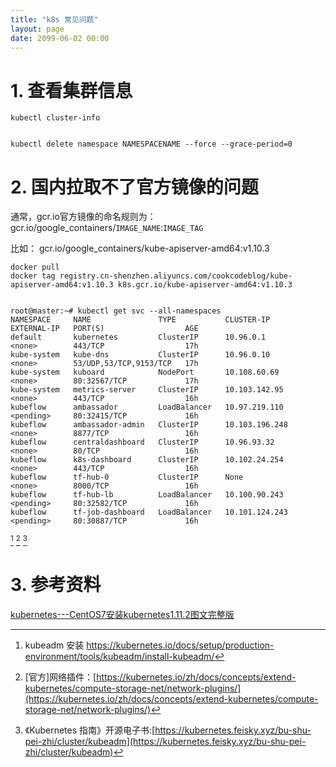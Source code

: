 ```yaml
---
title: "k8s 常见问题"
layout: page
date: 2099-06-02 00:00
---
```



# 1. 查看集群信息

```shell
kubectl cluster-info


kubectl delete namespace NAMESPACENAME --force --grace-period=0

```

# 2. 国内拉取不了官方镜像的问题



通常，gcr.io官方镜像的命名规则为：
gcr.io/google_containers/`IMAGE_NAME`:`IMAGE_TAG`

比如：
gcr.io/google_containers/kube-apiserver-amd64:v1.10.3


```shell
docker pull 
docker tag registry.cn-shenzhen.aliyuncs.com/cookcodeblog/kube-apiserver-amd64:v1.10.3 k8s.gcr.io/kube-apiserver-amd64:v1.10.3


```



```shell
root@master:~# kubectl get svc --all-namespaces
NAMESPACE     NAME               TYPE           CLUSTER-IP       EXTERNAL-IP   PORT(S)                  AGE
default       kubernetes         ClusterIP      10.96.0.1        <none>        443/TCP                  17h
kube-system   kube-dns           ClusterIP      10.96.0.10       <none>        53/UDP,53/TCP,9153/TCP   17h
kube-system   kuboard            NodePort       10.108.60.69     <none>        80:32567/TCP             17h
kube-system   metrics-server     ClusterIP      10.103.142.95    <none>        443/TCP                  16h
kubeflow      ambassador         LoadBalancer   10.97.219.110    <pending>     80:32415/TCP             16h
kubeflow      ambassador-admin   ClusterIP      10.103.196.248   <none>        8877/TCP                 16h
kubeflow      centraldashboard   ClusterIP      10.96.93.32      <none>        80/TCP                   16h
kubeflow      k8s-dashboard      ClusterIP      10.102.24.254    <none>        443/TCP                  16h
kubeflow      tf-hub-0           ClusterIP      None             <none>        8000/TCP                 16h
kubeflow      tf-hub-lb          LoadBalancer   10.100.90.243    <pending>     80:32582/TCP             16h
kubeflow      tf-job-dashboard   LoadBalancer   10.101.124.243   <pending>     80:30887/TCP             16h
```


[^1]
[^2]
[^3]


# 3. 参考资料

[^1]: kubeadm 安装 https://kubernetes.io/docs/setup/production-environment/tools/kubeadm/install-kubeadm/
[^4]: [kubernetes安装（国内环境）](https://zhuanlan.zhihu.com/p/46341911)
[^2]: [官方]网络插件：[https://kubernetes.io/zh/docs/concepts/extend-kubernetes/compute-storage-net/network-plugins/](https://kubernetes.io/zh/docs/concepts/extend-kubernetes/compute-storage-net/network-plugins/)
[^3]: 《Kubernetes 指南》开源电子书:[https://kubernetes.feisky.xyz/bu-shu-pei-zhi/cluster/kubeadm](https://kubernetes.feisky.xyz/bu-shu-pei-zhi/cluster/kubeadm)


[kubernetes---CentOS7安装kubernetes1.11.2图文完整版](https://blog.csdn.net/zzq900503/article/details/81710319
)
